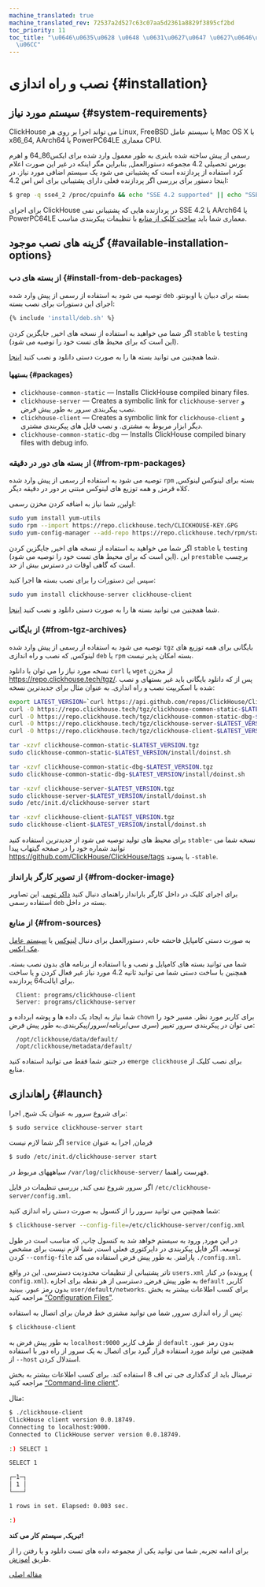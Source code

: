 ```yaml
---
machine_translated: true
machine_translated_rev: 72537a2d527c63c07aa5d2361a8829f3895cf2bd
toc_priority: 11
toc_title: "\u0646\u0635\u0628 \u0648 \u0631\u0627\u0647 \u0627\u0646\u062F\u0627\u0632\
  \u06CC"
---
```


# نصب و راه اندازی {#installation}

## سیستم مورد نیاز {#system-requirements}

ClickHouse می تواند اجرا بر روی هر Linux, FreeBSD یا سیستم عامل Mac OS X با x86\_64, AArch64 یا PowerPC64LE معماری CPU.

رسمی از پیش ساخته شده باینری به طور معمول وارد شده برای ایکس86\_64 و اهرم بورس تحصیلی 4.2 مجموعه دستورالعمل, بنابراین مگر اینکه در غیر این صورت اعلام کرد استفاده از پردازنده است که پشتیبانی می شود یک سیستم اضافی مورد نیاز. در اینجا دستور برای بررسی اگر پردازنده فعلی دارای پشتیبانی برای اس اس 4.2:

``` bash
$ grep -q sse4_2 /proc/cpuinfo && echo "SSE 4.2 supported" || echo "SSE 4.2 not supported"
```

برای اجرای ClickHouse در پردازنده هایی که پشتیبانی نمی SSE 4.2 یا AArch64 یا PowerPC64LE معماری شما باید [ساخت کلیک از منابع](#from-sources) با تنظیمات پیکربندی مناسب.

## گزینه های نصب موجود {#available-installation-options}

### از بسته های دب {#install-from-deb-packages}

توصیه می شود به استفاده از رسمی از پیش وارد شده `deb` بسته برای دبیان یا اوبونتو. اجرای این دستورات برای نصب بسته:

``` bash
{% include 'install/deb.sh' %}
```

اگر شما می خواهید به استفاده از نسخه های اخیر, جایگزین کردن `stable` با `testing` (این است که برای محیط های تست خود را توصیه می شود).

شما همچنین می توانید بسته ها را به صورت دستی دانلود و نصب کنید [اینجا](https://repo.clickhouse.tech/deb/stable/main/).

#### بستهها {#packages}

-   `clickhouse-common-static` — Installs ClickHouse compiled binary files.
-   `clickhouse-server` — Creates a symbolic link for `clickhouse-server` و نصب پیکربندی سرور به طور پیش فرض.
-   `clickhouse-client` — Creates a symbolic link for `clickhouse-client` و دیگر ابزار مربوط به مشتری. و نصب فایل های پیکربندی مشتری.
-   `clickhouse-common-static-dbg` — Installs ClickHouse compiled binary files with debug info.

### از بسته های دور در دقیقه {#from-rpm-packages}

توصیه می شود به استفاده از رسمی از پیش وارد شده `rpm` بسته برای لینوکس لینوکس, کلاه قرمز, و همه توزیع های لینوکس مبتنی بر دور در دقیقه دیگر.

اولین, شما نیاز به اضافه کردن مخزن رسمی:

``` bash
sudo yum install yum-utils
sudo rpm --import https://repo.clickhouse.tech/CLICKHOUSE-KEY.GPG
sudo yum-config-manager --add-repo https://repo.clickhouse.tech/rpm/stable/x86_64
```

اگر شما می خواهید به استفاده از نسخه های اخیر, جایگزین کردن `stable` با `testing` (این است که برای محیط های تست خود را توصیه می شود). این `prestable` برچسب است که گاهی اوقات در دسترس بیش از حد.

سپس این دستورات را برای نصب بسته ها اجرا کنید:

``` bash
sudo yum install clickhouse-server clickhouse-client
```

شما همچنین می توانید بسته ها را به صورت دستی دانلود و نصب کنید [اینجا](https://repo.clickhouse.tech/rpm/stable/x86_64).

### از بایگانی {#from-tgz-archives}

توصیه می شود به استفاده از رسمی از پیش وارد شده `tgz` بایگانی برای همه توزیع های لینوکس, که نصب و راه اندازی `deb` یا `rpm` بسته امکان پذیر نیست.

نسخه مورد نیاز را می توان با دانلود `curl` یا `wget` از مخزن https://repo.clickhouse.tech/tgz/.
پس از که دانلود بایگانی باید غیر بستهای و نصب شده با اسکریپت نصب و راه اندازی. به عنوان مثال برای جدیدترین نسخه:

``` bash
export LATEST_VERSION=`curl https://api.github.com/repos/ClickHouse/ClickHouse/tags 2>/dev/null | grep -Eo '[0-9]+\.[0-9]+\.[0-9]+\.[0-9]+' | head -n 1`
curl -O https://repo.clickhouse.tech/tgz/clickhouse-common-static-$LATEST_VERSION.tgz
curl -O https://repo.clickhouse.tech/tgz/clickhouse-common-static-dbg-$LATEST_VERSION.tgz
curl -O https://repo.clickhouse.tech/tgz/clickhouse-server-$LATEST_VERSION.tgz
curl -O https://repo.clickhouse.tech/tgz/clickhouse-client-$LATEST_VERSION.tgz

tar -xzvf clickhouse-common-static-$LATEST_VERSION.tgz
sudo clickhouse-common-static-$LATEST_VERSION/install/doinst.sh

tar -xzvf clickhouse-common-static-dbg-$LATEST_VERSION.tgz
sudo clickhouse-common-static-dbg-$LATEST_VERSION/install/doinst.sh

tar -xzvf clickhouse-server-$LATEST_VERSION.tgz
sudo clickhouse-server-$LATEST_VERSION/install/doinst.sh
sudo /etc/init.d/clickhouse-server start

tar -xzvf clickhouse-client-$LATEST_VERSION.tgz
sudo clickhouse-client-$LATEST_VERSION/install/doinst.sh
```

برای محیط های تولید توصیه می شود از جدیدترین استفاده کنید `stable`- نسخه شما می توانید شماره خود را در صفحه گیتهاب پیدا https://github.com/ClickHouse/ClickHouse/tags با پسوند `-stable`.

### از تصویر کارگر بارانداز {#from-docker-image}

برای اجرای کلیک در داخل کارگر بارانداز راهنمای دنبال کنید [داکر توپی](https://hub.docker.com/r/yandex/clickhouse-server/). این تصاویر استفاده رسمی `deb` بسته در داخل.

### از منابع {#from-sources}

به صورت دستی کامپایل فاحشه خانه, دستورالعمل برای دنبال [لینوکس](../development/build.md) یا [سیستم عامل مک ایکس](../development/build-osx.md).

شما می توانید بسته های کامپایل و نصب و یا استفاده از برنامه های بدون نصب بسته. همچنین با ساخت دستی شما می توانید ثانیه 4.2 مورد نیاز غیر فعال کردن و یا ساخت برای ایالت64 پردازنده.

      Client: programs/clickhouse-client
      Server: programs/clickhouse-server

شما نیاز به ایجاد یک داده ها و پوشه ابرداده و `chown` برای کاربر مورد نظر. مسیر خود را می توان در پیکربندی سرور تغییر (سری سی/برنامه/سرور/پیکربندی.به طور پیش فرض:

      /opt/clickhouse/data/default/
      /opt/clickhouse/metadata/default/

در جنتو, شما فقط می توانید استفاده کنید `emerge clickhouse` برای نصب کلیک از منابع.

## راهاندازی {#launch}

برای شروع سرور به عنوان یک شبح, اجرا:

``` bash
$ sudo service clickhouse-server start
```

اگر شما لازم نیست `service` فرمان, اجرا به عنوان

``` bash
$ sudo /etc/init.d/clickhouse-server start
```

سیاهههای مربوط در `/var/log/clickhouse-server/` فهرست راهنما.

اگر سرور شروع نمی کند, بررسی تنظیمات در فایل `/etc/clickhouse-server/config.xml`.

شما همچنین می توانید سرور را از کنسول به صورت دستی راه اندازی کنید:

``` bash
$ clickhouse-server --config-file=/etc/clickhouse-server/config.xml
```

در این مورد, ورود به سیستم خواهد شد به کنسول چاپ, که مناسب است در طول توسعه.
اگر فایل پیکربندی در دایرکتوری فعلی است, شما لازم نیست برای مشخص کردن `--config-file` پارامتر. به طور پیش فرض استفاده می کند `./config.xml`.

تاتر پشتیبانی از تنظیمات محدودیت دسترسی. این در واقع `users.xml` پرونده) در کنار ( `config.xml`).
به طور پیش فرض, دسترسی از هر نقطه برای اجازه `default` کاربر, بدون رمز عبور. ببینید `user/default/networks`.
برای کسب اطلاعات بیشتر به بخش مراجعه کنید [“Configuration Files”](../operations/configuration-files.md).

پس از راه اندازی سرور, شما می توانید مشتری خط فرمان برای اتصال به استفاده:

``` bash
$ clickhouse-client
```

به طور پیش فرض به `localhost:9000` از طرف کاربر `default` بدون رمز عبور. همچنین می تواند مورد استفاده قرار گیرد برای اتصال به یک سرور از راه دور با استفاده از `--host` استدلال کردن.

ترمینال باید از کدگذاری جی تی اف 8 استفاده کند.
برای کسب اطلاعات بیشتر به بخش مراجعه کنید [“Command-line client”](../interfaces/cli.md).

مثال:

``` bash
$ ./clickhouse-client
ClickHouse client version 0.0.18749.
Connecting to localhost:9000.
Connected to ClickHouse server version 0.0.18749.

:) SELECT 1

SELECT 1

┌─1─┐
│ 1 │
└───┘

1 rows in set. Elapsed: 0.003 sec.

:)
```

**تبریک, سیستم کار می کند!**

برای ادامه تجربه, شما می توانید یکی از مجموعه داده های تست دانلود و یا رفتن را از طریق [اموزش](https://clickhouse.tech/tutorial.html).

[مقاله اصلی](https://clickhouse.tech/docs/en/getting_started/install/) <!--hide-->
